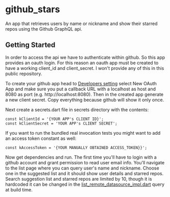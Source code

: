 # github_stars

An app that retrieves users by name or nickname and show their starred repos using the Github GraphQL api.

## Getting Started

In order to access the api we have to authenticate within github. So this app provides an oauth login.
For this reason an oauth app must be created to have a working client_id and client_secret. I won't 
provide any of this in this public repository.

To create your github app head to [Developers setting](https://github.com/settings/developers) select
New OAuth App and make sure you put a callback URL with a localhost as host and 8080 as port (e.g. http://localhost:8080).
Then in the created app generate a new client secret. Copy everything because github will show it only once.

Next create a secrets.dart file in secrets directory with the contents:
```
const kClientId = '{YOUR APP's CLIENT ID}';
const kClientSecret = 'YOUR APP's CLIENT SECRET';
```

If you want to run the bundled real invocation tests you might want to add an access token constant as well:
```
const kAccessToken = '{YOUR MANUALLY OBTAINED ACCESS_TOKEN}}';
```

Now get dependencies and run. The first time you'll have to login with a github account and grant permission 
to read user email info. You'll navigate to the list page where you can query user's name and nickname.
Choose one in the suggested list and it should show user details and starred repos. Search suggestion list 
and starred repos are limited by 10, though it is hardcoded it can be changed in the [list_remote_datasource_impl.dart](https://github.com/mludovico/github_stars/blob/main/lib/app/list/data/list_remote_datasource_impl.dart#L11-L21)
query at build time.